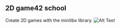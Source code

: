##  2D game42 school

Create 2D games with the minilibx library.
![Alt Text](https://media.giphy.com/media/vFKqnCdLPNOKc/giphy.gif)
